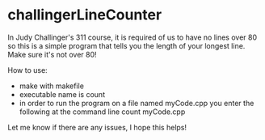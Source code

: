 # challingerLineCounter
In Judy Challinger's 311 course, it is required of us to have no lines over 80 so this is a simple program that tells you the length of your longest line. Make sure it's not over 80!

How to use:
- make with makefile
- executable name is count
- in order to run the program on a file named myCode.cpp you enter the following at the command line
    count myCode.cpp

Let me know if there are any issues, 
I hope this helps!
